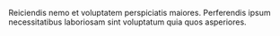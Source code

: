 Reiciendis nemo et voluptatem perspiciatis maiores.
Perferendis ipsum necessitatibus laboriosam sint voluptatum quia quos asperiores.